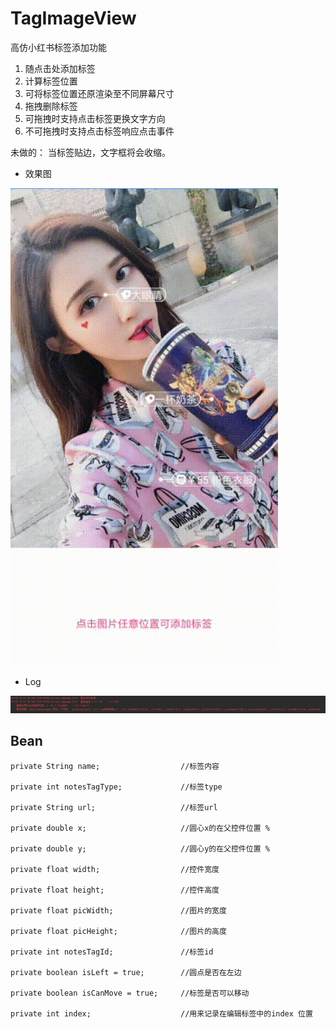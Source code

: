 # TagImageView
高仿小红书标签添加功能 
   <ol>
	<li>随点击处添加标签</li>
	<li>计算标签位置</li>
	<li>可将标签位置还原渲染至不同屏幕尺寸</li>
	<li>拖拽删除标签</li>
	<li>可拖拽时支持点击标签更换文字方向</li>
	<li>不可拖拽时支持点击标签响应点击事件</li>
   </ol>


未做的：
当标签贴边，文字框将会收缩。


* 效果图

![](video.gif)


* Log

![](log.jpg)

## Bean

    private String name;                  //标签内容

    private int notesTagType;             //标签type
  
    private String url;                   //标签url

    private double x;                     //圆心x的在父控件位置 %

    private double y;                     //圆心y的在父控件位置 %

    private float width;                  //控件宽度

    private float height;                 //控件高度

    private float picWidth;               //图片的宽度

    private float picHeight;              //图片的高度

    private int notesTagId;               //标签id

    private boolean isLeft = true;        //圆点是否在左边

    private boolean isCanMove = true;     //标签是否可以移动

    private int index;                    //用来记录在编辑标签中的index 位置
